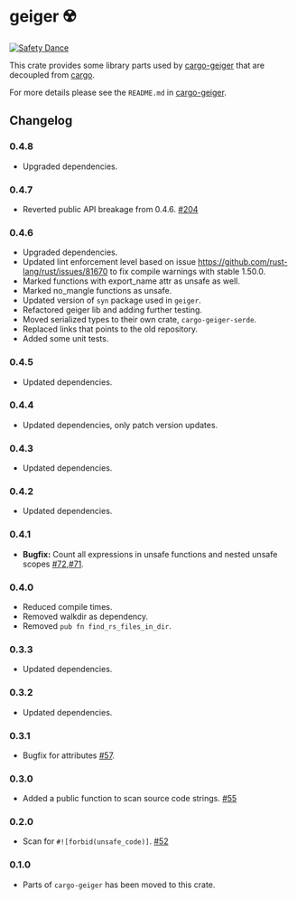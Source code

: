 geiger ☢️ 
=========

[![Safety Dance](https://img.shields.io/badge/unsafe-forbidden-success.svg)](https://github.com/rust-secure-code/safety-dance/)

This crate provides some library parts used by [cargo-geiger] that are decoupled
from [cargo].

For more details please see the `README.md` in [cargo-geiger].

Changelog
---------

### 0.4.8
 - Upgraded dependencies.

### 0.4.7
 - Reverted public API breakage from 0.4.6. [#204]

### 0.4.6
 - Upgraded dependencies.
 - Updated lint enforcement level based on issue
   https://github.com/rust-lang/rust/issues/81670 to fix compile warnings with
   stable 1.50.0.
 - Marked functions with export_name attr as unsafe as well.
 - Marked no_mangle functions as unsafe.
 - Updated version of `syn` package used in `geiger`.
 - Refactored geiger lib and adding further testing.
 - Moved serialized types to their own crate, `cargo-geiger-serde`.
 - Replaced links that points to the old repository.
 - Added some unit tests.

### 0.4.5
 - Updated dependencies.

### 0.4.4
 - Updated dependencies, only patch version updates.

### 0.4.3
 - Updated dependencies.

### 0.4.2
 - Updated dependencies.

### 0.4.1
 - __Bugfix:__ Count all expressions in unsafe functions and nested unsafe scopes [#72],[#71].

### 0.4.0
 - Reduced compile times.
 - Removed walkdir as dependency.
 - Removed `pub fn find_rs_files_in_dir`.

### 0.3.3
 - Updated dependencies.

### 0.3.2
 - Updated dependencies.

### 0.3.1
 - Bugfix for attributes [#57].

### 0.3.0
 - Added a public function to scan source code strings. [#55]

### 0.2.0
 - Scan for `#![forbid(unsafe_code)]`. [#52]

### 0.1.0
 - Parts of `cargo-geiger` has been moved to this crate.

[#52]: https://github.com/rust-secure-code/cargo-geiger/pull/52
[#55]: https://github.com/rust-secure-code/cargo-geiger/pull/55
[#57]: https://github.com/rust-secure-code/cargo-geiger/pull/57
[#71]: https://github.com/rust-secure-code/cargo-geiger/issues/71
[#72]: https://github.com/rust-secure-code/cargo-geiger/pull/72
[#204]: https://github.com/rust-secure-code/cargo-geiger/pull/204
[cargo-geiger]: https://crates.io/crates/cargo-geiger
[cargo]: https://crates.io/crates/cargo


